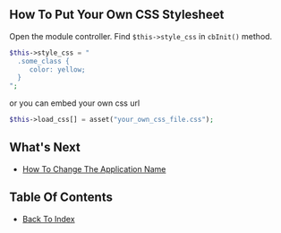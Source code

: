 ## How To Put Your Own CSS Stylesheet

Open the module controller. Find `$this->style_css` in `cbInit()` method.

```php
$this->style_css = "
  .some_class {
     color: yellow;
  }
";
```
or you can embed your own css url
```php
$this->load_css[] = asset("your_own_css_file.css");
```

## What's Next
- [How To Change The Application Name](./how-to-change-app-name.md)

## Table Of Contents
- [Back To Index](./index.md)